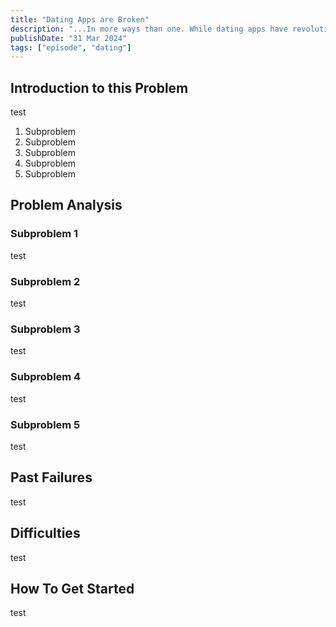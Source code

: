 ```yaml
---
title: "Dating Apps are Broken"
description: "...In more ways than one. While dating apps have revolutionized the way that couples meet, they introduce many large problems in their wake"
publishDate: "31 Mar 2024"
tags: ["episode", "dating"]
---
```


## Introduction to this Problem
test

1. Subproblem
2. Subproblem
3. Subproblem
4. Subproblem
5. Subproblem

## Problem Analysis

### Subproblem 1
test

### Subproblem 2
test

### Subproblem 3
test

### Subproblem 4
test

### Subproblem 5
test

## Past Failures
test

## Difficulties
test

## How To Get Started
test